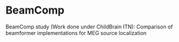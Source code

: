 # BeamComp
BeamComp study (Work done under ChildBrain ITN):
Comparison of beamformer implementations for MEG source localization
